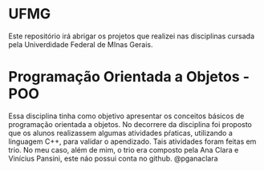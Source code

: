 # UFMG
Este repositório irá abrigar os projetos que realizei nas disciplinas cursada pela Univerdidade Federal de MInas Gerais.

# Programação Orientada a Objetos - POO
Essa disciplina tinha como objetivo apresentar os conceitos básicos de programação orientada a objetos. No decorrere da disciplina foi proposto que os alunos realizassem algumas atividades pŕaticas, utilizando a linguagem C++, para validar o apendizado. Tais atividades foram feitas em trio. No meu caso, além de mim, o trio era composto pela Ana Clara e Vinícius Pansini, este náo possui conta no github.
@pganaclara 
